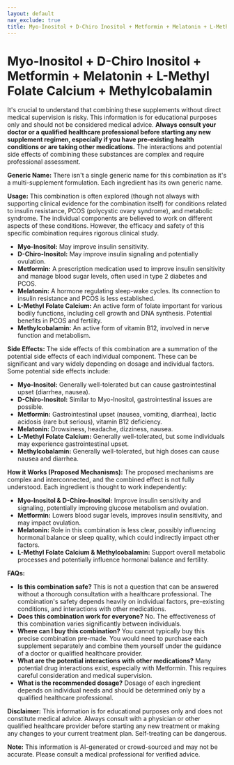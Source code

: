```yaml
---
layout: default
nav_exclude: true
title: Myo-Inositol + D-Chiro Inositol + Metformin + Melatonin + L-Methyl Folate Calcium + Methylcobalamin
---
```


# Myo-Inositol + D-Chiro Inositol + Metformin + Melatonin + L-Methyl Folate Calcium + Methylcobalamin

It's crucial to understand that combining these supplements without direct medical supervision is risky.  This information is for educational purposes only and should not be considered medical advice.  **Always consult your doctor or a qualified healthcare professional before starting any new supplement regimen, especially if you have pre-existing health conditions or are taking other medications.**  The interactions and potential side effects of combining these substances are complex and require professional assessment.

**Generic Name:**  There isn't a single generic name for this combination as it's a multi-supplement formulation.  Each ingredient has its own generic name.

**Usage:**  This combination is often explored (though not always with supporting clinical evidence for the combination itself) for conditions related to insulin resistance, PCOS (polycystic ovary syndrome), and metabolic syndrome.  The individual components are believed to work on different aspects of these conditions.  However, the efficacy and safety of this specific combination requires rigorous clinical study.

* **Myo-Inositol:**  May improve insulin sensitivity.
* **D-Chiro-Inositol:**  May improve insulin signaling and potentially ovulation.
* **Metformin:** A prescription medication used to improve insulin sensitivity and manage blood sugar levels, often used in type 2 diabetes and PCOS.
* **Melatonin:** A hormone regulating sleep-wake cycles.  Its connection to insulin resistance and PCOS is less established.
* **L-Methyl Folate Calcium:** An active form of folate important for various bodily functions, including cell growth and DNA synthesis.  Potential benefits in PCOS and fertility.
* **Methylcobalamin:** An active form of vitamin B12, involved in nerve function and metabolism.


**Side Effects:** The side effects of this combination are a summation of the potential side effects of each individual component. These can be significant and vary widely depending on dosage and individual factors.  Some potential side effects include:

* **Myo-Inositol:** Generally well-tolerated but can cause gastrointestinal upset (diarrhea, nausea).
* **D-Chiro-Inositol:**  Similar to Myo-Inositol, gastrointestinal issues are possible.
* **Metformin:** Gastrointestinal upset (nausea, vomiting, diarrhea), lactic acidosis (rare but serious), vitamin B12 deficiency.
* **Melatonin:** Drowsiness, headache, dizziness, nausea.
* **L-Methyl Folate Calcium:** Generally well-tolerated, but some individuals may experience gastrointestinal upset.
* **Methylcobalamin:** Generally well-tolerated, but high doses can cause nausea and diarrhea.


**How it Works (Proposed Mechanisms):**  The proposed mechanisms are complex and interconnected, and the combined effect is not fully understood.  Each ingredient is thought to work independently:

* **Myo-Inositol & D-Chiro-Inositol:** Improve insulin sensitivity and signaling, potentially improving glucose metabolism and ovulation.
* **Metformin:** Lowers blood sugar levels, improves insulin sensitivity, and may impact ovulation.
* **Melatonin:** Role in this combination is less clear, possibly influencing hormonal balance or sleep quality, which could indirectly impact other factors.
* **L-Methyl Folate Calcium & Methylcobalamin:** Support overall metabolic processes and potentially influence hormonal balance and fertility.

**FAQs:**

* **Is this combination safe?**  This is not a question that can be answered without a thorough consultation with a healthcare professional. The combination's safety depends heavily on individual factors, pre-existing conditions, and interactions with other medications.
* **Does this combination work for everyone?** No.  The effectiveness of this combination varies significantly between individuals.
* **Where can I buy this combination?** You cannot typically buy this precise combination pre-made.  You would need to purchase each supplement separately and combine them yourself under the guidance of a doctor or qualified healthcare provider.
* **What are the potential interactions with other medications?**  Many potential drug interactions exist, especially with Metformin.  This requires careful consideration and medical supervision.
* **What is the recommended dosage?**  Dosage of each ingredient depends on individual needs and should be determined only by a qualified healthcare professional.


**Disclaimer:** This information is for educational purposes only and does not constitute medical advice.  Always consult with a physician or other qualified healthcare provider before starting any new treatment or making any changes to your current treatment plan.  Self-treating can be dangerous.


**Note:** This information is AI-generated or crowd-sourced and may not be accurate. Please consult a medical professional for verified advice.